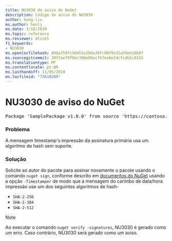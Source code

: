 ```yaml
---
title: NU3030 de aviso do NuGet
description: Código de aviso do NU3030
author: heng-liu
ms.author: henli
ms.date: 3/18/2019
ms.topic: reference
ms.reviewer: dtivel
f1_keywords:
- NU3030
ms.openlocfilehash: 890a750fc50453a20da39fc90f9e32a59ed1668f
ms.sourcegitcommit: 39f2ae79fbbc308e06acf67ee8e24cfcdb2c831b
ms.translationtype: MT
ms.contentlocale: pt-BR
ms.lasthandoff: 11/05/2019
ms.locfileid: "73610209"
---
```

# <a name="nuget-warning-nu3030"></a>NU3030 de aviso do NuGet

<pre>Package 'SamplePackage v1.0.0' from source 'https://contoso.com/index.json': The primary signature's timestamp's message imprint uses an unsupported hash algorithm.</pre>

### <a name="issue"></a>Problema

A mensagem timestamp's impressão da assinatura primária usa um algoritmo de hash sem suporte.  


### <a name="solution"></a>Solução

Solicite ao autor do pacote para assinar novamente o pacote usando o comando `nuget sign`, conforme descrito em [documentos do NuGet](https://docs.microsoft.com/nuget/create-packages/sign-a-package) usando a opção `-Timestamper` de modo que a mensagem do carimbo de data/hora impressão use um dos seguintes algoritmos de hash-
* `SHA-2-256`
* `SHA-2-384`
* `SHA-2-512`


> [!Note]
> Ao executar o comando `nuget verify -signatures`, NU3030 é gerado como um erro. Caso contrário, NU3030 será gerado como um aviso.
